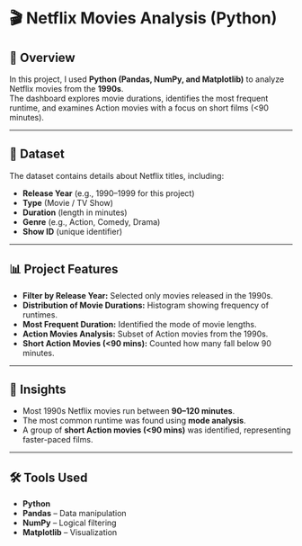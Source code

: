 # 🎬 Netflix Movies Analysis (Python)

## 📌 Overview
In this project, I used **Python (Pandas, NumPy, and Matplotlib)** to analyze Netflix movies from the **1990s**.  
The dashboard explores movie durations, identifies the most frequent runtime, and examines Action movies with a focus on short films (<90 minutes).

---

## 📂 Dataset
The dataset contains details about Netflix titles, including:
- **Release Year** (e.g., 1990–1999 for this project)  
- **Type** (Movie / TV Show)  
- **Duration** (length in minutes)  
- **Genre** (e.g., Action, Comedy, Drama)  
- **Show ID** (unique identifier)

---

## 📊 Project Features
- **Filter by Release Year:** Selected only movies released in the 1990s.  
- **Distribution of Movie Durations:** Histogram showing frequency of runtimes.  
- **Most Frequent Duration:** Identified the mode of movie lengths.  
- **Action Movies Analysis:** Subset of Action movies from the 1990s.  
- **Short Action Movies (<90 mins):** Counted how many fall below 90 minutes.  

---

## 🔎 Insights
- Most 1990s Netflix movies run between **90–120 minutes**.  
- The most common runtime was found using **mode analysis**.  
- A group of **short Action movies (<90 mins)** was identified, representing faster-paced films.  

---

## 🛠 Tools Used
- **Python**  
- **Pandas** – Data manipulation  
- **NumPy** – Logical filtering  
- **Matplotlib** – Visualization  
